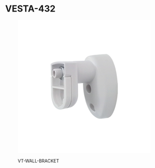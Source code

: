 # VESTA-432

<figure><img src=".gitbook/assets/image (6) (1) (1) (1) (1) (1) (1) (1).png" alt=""><figcaption><p>VT-WALL-BRACKET</p></figcaption></figure>

